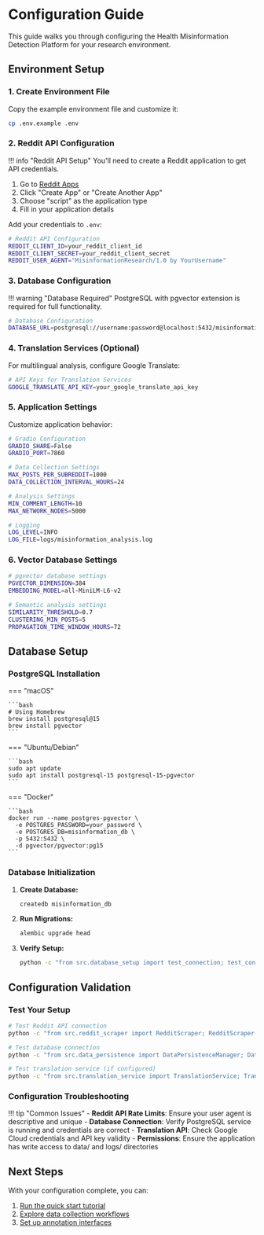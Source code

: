 # Configuration Guide

This guide walks you through configuring the Health Misinformation Detection Platform for your research environment.

## Environment Setup

### 1. Create Environment File

Copy the example environment file and customize it:

```bash
cp .env.example .env
```

### 2. Reddit API Configuration

!!! info "Reddit API Setup"
    You'll need to create a Reddit application to get API credentials.

1. Go to [Reddit Apps](https://www.reddit.com/prefs/apps)
2. Click "Create App" or "Create Another App"
3. Choose "script" as the application type
4. Fill in your application details

Add your credentials to `.env`:

```bash
# Reddit API Configuration
REDDIT_CLIENT_ID=your_reddit_client_id
REDDIT_CLIENT_SECRET=your_reddit_client_secret
REDDIT_USER_AGENT="MisinformationResearch/1.0 by YourUsername"
```

### 3. Database Configuration

!!! warning "Database Required"
    PostgreSQL with pgvector extension is required for full functionality.

```bash
# Database Configuration
DATABASE_URL=postgresql://username:password@localhost:5432/misinformation_db
```

### 4. Translation Services (Optional)

For multilingual analysis, configure Google Translate:

```bash
# API Keys for Translation Services
GOOGLE_TRANSLATE_API_KEY=your_google_translate_api_key
```

### 5. Application Settings

Customize application behavior:

```bash
# Gradio Configuration
GRADIO_SHARE=False
GRADIO_PORT=7860

# Data Collection Settings
MAX_POSTS_PER_SUBREDDIT=1000
DATA_COLLECTION_INTERVAL_HOURS=24

# Analysis Settings
MIN_COMMENT_LENGTH=10
MAX_NETWORK_NODES=5000

# Logging
LOG_LEVEL=INFO
LOG_FILE=logs/misinformation_analysis.log
```

### 6. Vector Database Settings

```bash
# pgvector database settings
PGVECTOR_DIMENSION=384
EMBEDDING_MODEL=all-MiniLM-L6-v2

# Semantic analysis settings
SIMILARITY_THRESHOLD=0.7
CLUSTERING_MIN_POSTS=5
PROPAGATION_TIME_WINDOW_HOURS=72
```

## Database Setup

### PostgreSQL Installation

=== "macOS"

    ```bash
    # Using Homebrew
    brew install postgresql@15
    brew install pgvector
    ```

=== "Ubuntu/Debian"

    ```bash
    sudo apt update
    sudo apt install postgresql-15 postgresql-15-pgvector
    ```

=== "Docker"

    ```bash
    docker run --name postgres-pgvector \
      -e POSTGRES_PASSWORD=your_password \
      -e POSTGRES_DB=misinformation_db \
      -p 5432:5432 \
      -d pgvector/pgvector:pg15
    ```

### Database Initialization

1. **Create Database:**
   ```bash
   createdb misinformation_db
   ```

2. **Run Migrations:**
   ```bash
   alembic upgrade head
   ```

3. **Verify Setup:**
   ```bash
   python -c "from src.database_setup import test_connection; test_connection()"
   ```

## Configuration Validation

### Test Your Setup

```bash
# Test Reddit API connection
python -c "from src.reddit_scraper import RedditScraper; RedditScraper().test_connection()"

# Test database connection
python -c "from src.data_persistence import DataPersistenceManager; DataPersistenceManager().test_connection()"

# Test translation service (if configured)
python -c "from src.translation_service import TranslationService; TranslationService().test_connection()"
```

### Configuration Troubleshooting

!!! tip "Common Issues"
    - **Reddit API Rate Limits**: Ensure your user agent is descriptive and unique
    - **Database Connection**: Verify PostgreSQL service is running and credentials are correct
    - **Translation API**: Check Google Cloud credentials and API key validity
    - **Permissions**: Ensure the application has write access to data/ and logs/ directories

## Next Steps

With your configuration complete, you can:

1. [Run the quick start tutorial](quickstart.md)
2. [Explore data collection workflows](guides/data-collection.md)
3. [Set up annotation interfaces](guides/annotation.md)
